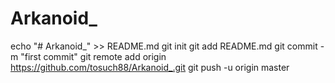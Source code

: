 # Arkanoid_

echo "# Arkanoid_" >> README.md
git init
git add README.md
git commit -m "first commit"
git remote add origin https://github.com/tosuch88/Arkanoid_.git
git push -u origin master
